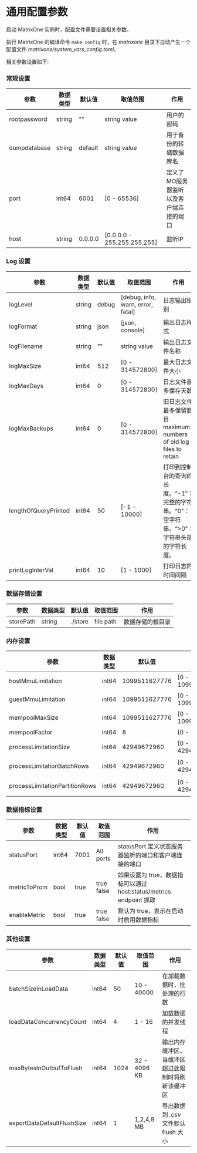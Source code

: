 # **通用配置参数**

启动 MatrixOne 实例时，配置文件需要设置相关参数。

执行 MatrixOne 的编译命令 `make config` 时，在 *matrixone* 目录下自动产生一个配置文件 *matrixone/system_vars_config.toml*。

相关参数设置如下:

### 常规设置

| 参数  | 数据类型  |  默认值   | 取值范围  | 作用 |
|  ----  | ----  |  --------  |  --- | --- |
| rootpassword  | string | 	""  | string value |  用户的密码|
| dumpdatabase  | string | 	default  | string value |  用于备份的转储数据库名|
| port  | int64 | 	6001  | [0 - 65536] | 定义了MO服务器监听以及客户端连接的端口|
| host  | string | 	0.0.0.0  | [0.0.0.0 - 255.255.255.255]  | 监听IP|

### Log 设置

| 参数  | 数据类型  |  默认值   | 取值范围  | 作用 |
|  ----  | ----  |  --------  |  --- | --- |
| logLevel  | string | debug  | [debug, info, warn, error, fatal] | 日志输出级别 |
| logFormat  | string | 	json  | [json, console] |  输出日志样式 |
| logFilename  | string | 	""  | string value | 输出日志文件名称 |
| logMaxSize  | int64 | 	512  |  [0 - 314572800] | 最大日志文件大小|
| logMaxDays  | int64 | 	0  |  [0 - 314572800] | 日志文件最多保存天数|
| logMaxBackups  | int64 | 	0  |  [0 - 314572800] | 旧日志文件最多保留数目maximum numbers of old log files to retain|
| lengthOfQueryPrinted  | int64 | 	50  |  [-1 - 10000] | 打印到控制台的查询的长度。“-1”：完整的字符串。“0”：空字符串。“>0"：字符串头部的字符长度。|
| printLogInterVal  | int64 | 	10  |  [1 - 1000] | 打印日志的时间间隔 |

### 数据存储设置

| 参数  | 数据类型  |  默认值   | 取值范围  | 作用 |
|  ----  | ----  |  --------  |  --- | --- |
| storePath  | string | ./store  | file path | 数据存储的根目录 |

### 内存设置

| 参数  | 数据类型  |  默认值   | 取值范围  | 作用 |
|  ----  | ----  |  --------  |  --- | --- |
| hostMmuLimitation  | int64 | 1099511627776  | [0 - 1099511627776] | 主机的mmu限制，默认值: 1 << 40 = 1099511627776  |
| guestMmuLimitation  | int64 | 1099511627776  | [0 - 1099511627776] | 虚拟机的mmu限制默认值: 1 << 40 = 1099511627776  |
| mempoolMaxSize  | int64 | 1099511627776  | [0 - 1099511627776] | 内存最大容量 默认值: 1 << 40 = 1099511627776  |
| mempoolFactor  | int64 | 8  | [0 - TBD] | mempool factor，默认值: 8   |
| processLimitationSize  | int64 | 42949672960  | [0 - 42949672960] | process.Limitation.Size，默认值: 10 << 32 = 42949672960  |
| processLimitationBatchRows  | int64 | 42949672960  | [0 - 42949672960] | process.Limitation.BatchRows，默认值: 10 << 32 = 42949672960  |
| processLimitationPartitionRows  | int64 | 42949672960  | [0 - 42949672960] | process.Limitation.PartitionRows，默认值: 10 << 32 = 42949672960  |

### 数据指标设置

| 参数  | 数据类型  |  默认值   | 取值范围  | 作用 |
|  ----  | ----  |  --------  |  --- | --- |
| statusPort  | int64 | 7001  | All ports | statusPort 定义状态服务器监听的端口和客户端连接的端口 |
| metricToProm  | bool | true  | true false | 如果设置为 true，数据指标可以通过host:status/metrics endpoint 抓取 |
| enableMetric  | bool | true  | true false | 默认为 true，表示在启动时启用数据指标|

### 其他设置

| 参数  | 数据类型  |  默认值   | 取值范围  | 作用 |
|  ----  | ----  |  --------  |  --- | --- |
| batchSizeInLoadData  | int64 | 50  | 10 - 40000 | 在加载数据时，批处理的行数 |
| loadDataConcurrencyCount  | int64 | 4  | 1 - 16 | 加载数据的并发线程 |
| maxBytesInOutbufToFlush  | int64 | 1024  | 32 - 4096 KB | 输出内存缓冲区，当缓冲区超过此限制时将刷新该缓冲区 |
| exportDataDefaultFlushSize  | int64 | 1  | 1,2,4,8 MB| 导出数据到 *.csv* 文件默认 flush 大小   |
